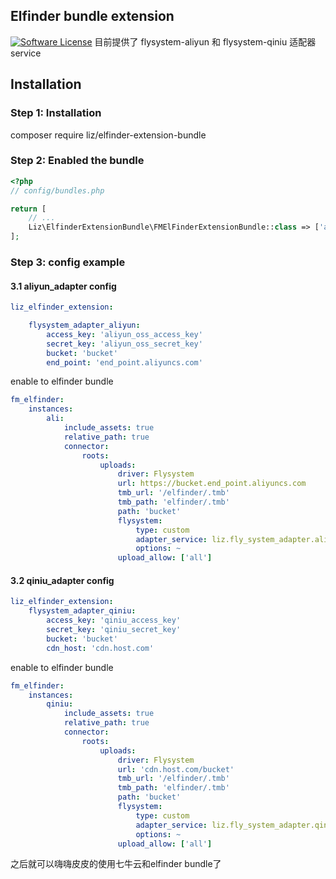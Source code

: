 ## Elfinder bundle extension
[![Software License](https://img.shields.io/badge/license-MIT-brightgreen.svg?style=flat-square)](LICENSE)
目前提供了 flysystem-aliyun 和 flysystem-qiniu 适配器service

## Installation
### Step 1: Installation
composer require liz/elfinder-extension-bundle
### Step 2: Enabled the bundle

```php
<?php
// config/bundles.php

return [
    // ...  
    Liz\ElfinderExtensionBundle\FMElFinderExtensionBundle::class => ['all'=>true],
];

```
### Step 3: config example
#### 3.1 aliyun_adapter config
```yaml
liz_elfinder_extension:

    flysystem_adapter_aliyun:
        access_key: 'aliyun_oss_access_key'
        secret_key: 'aliyun_oss_secret_key'
        bucket: 'bucket'
        end_point: 'end_point.aliyuncs.com'
```

enable to elfinder bundle
```yaml
fm_elfinder:
    instances:
        ali:
            include_assets: true
            relative_path: true
            connector:
                roots:
                    uploads:
                        driver: Flysystem
                        url: https://bucket.end_point.aliyuncs.com
                        tmb_url: '/elfinder/.tmb'
                        tmb_path: 'elfinder/.tmb'
                        path: 'bucket'
                        flysystem:
                            type: custom
                            adapter_service: liz.fly_system_adapter.ali_yun
                            options: ~
                        upload_allow: ['all']
```
#### 3.2 qiniu_adapter config
```yaml
liz_elfinder_extension:
    flysystem_adapter_qiniu:
        access_key: 'qiniu_access_key'
        secret_key: 'qiniu_secret_key'
        bucket: 'bucket'
        cdn_host: 'cdn.host.com'
```

enable to elfinder bundle
```yaml
fm_elfinder:
    instances:
        qiniu:
            include_assets: true
            relative_path: true
            connector:
                roots:
                    uploads:
                        driver: Flysystem
                        url: 'cdn.host.com/bucket'
                        tmb_url: '/elfinder/.tmb'
                        tmb_path: 'elfinder/.tmb'
                        path: 'bucket'
                        flysystem:
                            type: custom
                            adapter_service: liz.fly_system_adapter.qiniu
                            options: ~
                        upload_allow: ['all']

```

之后就可以嗨嗨皮皮的使用七牛云和elfinder bundle了



